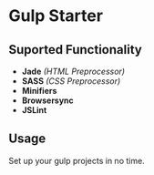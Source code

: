 # Gulp Starter

## Suported Functionality
- **Jade** *(HTML Preprocessor)*
- **SASS** *(CSS Preprocessor)*
- **Minifiers**
- **Browsersync**
- **JSLint**

## Usage
Set up your gulp projects in no time.
